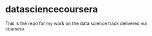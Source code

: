 # datasciencecoursera
This is the repo for my work on the data science track delivered via coursera.
